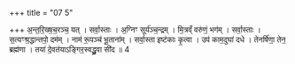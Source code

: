 +++
title = "07 5"

+++
अ॒न्त॒रि॒ख्ष॒च॒रञ्च॒ यत् । सर्वा॒स्ताः । अ॒ग्निꣳ सूर्य॑ञ्च॒न्द्रम् । मि॒त्रव्ँ वरु॑णं॒ भग॑म् । सर्वा॒स्ताः ।  स॒त्यꣳश्र॒द्धान्तपो॒ दम॑म् । नाम॑ रू॒पञ्च॑ भू॒ताना॑म् । सर्वा॒स्ता इष्ट॑काः कृ॒त्वा । उप॑ काम॒दुघा॑ दधे ।  तेनर्षि॑णा॒ तेन॒ ब्रह्म॑णा । तया॑ दे॒वत॑याऽङ्गिर॒स्वद्ध्रु॒वा सी॑द ॥ 4

